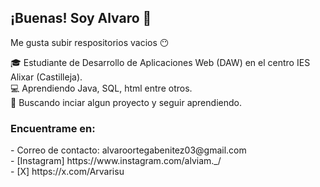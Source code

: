 ## ¡Buenas! Soy Alvaro 👋

Me gusta subir respositorios vacios 😶

🎓 Estudiante de Desarrollo de Aplicaciones Web (DAW) en el centro IES Alixar (Castilleja). <br>
💻 Aprendiendo Java, SQL, html entre otros. <br>
🚀 Buscando inciar algun proyecto y seguir aprendiendo. <br>

<h3>Encuentrame en: </h3>
- Correo de contacto: alvaroortegabenitez03@gmail.com <br>
- [Instagram] https://www.instagram.com/alviam._/ <br>
- [X] https://x.com/Arvarisu






